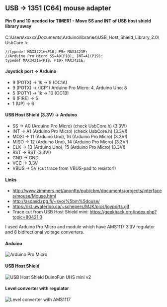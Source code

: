 ## USB -> 1351 (C64) mouse adapter

#### Pin 9 and 10 needed for TIMER1 - Move SS and INT of USB host shield library away

C:\Users\xxxxx\Documents\Arduino\libraries\USB_Host_Shield_Library_2.0\UsbCore.h:
```
//typedef MAX3421e<P10, P9> MAX3421E;
//Arduino Pro Micro SS=A0(P18), INT=A1(P19):
typedef MAX3421e<P18, P19> MAX3421E;
```

#### Joystick port -> Arduino
- 9 (POTX) -> 1k -> 9 (OC1A)
- 9 (POTX) -> (ICP1) Arduino Pro Micro: 4, Arduino Uno: 8
- 5 (POTY) -> 1k -> 10 (OC1B)
- 6 (FIRE) -> 5
- 1 (UP) -> 6

#### USB Host Shield (3.3V) -> Arduino
- SS -> A0 (Arduino Pro Micro) (check UsbCore.h) (3.3V!)
- INT -> A1 (Arduino Pro Micro) (check UsbCore.h) (3.3V!)
- MOSI -> 11 (Arduino Uno), 16 (Arduino Pro Micro) (3.3V!)
- MISO -> 12 (Arduino Uno), 14 (Arduino Pro Micro) (3.3V!)
- CLK -> 13 (Arduino Uno), 15 (Arduino Pro Micro) (3.3V!)
- RST -> RST (3.3V!)
- GND -> GND
- VCC -> 3.3V
- VBUS -> 5V (cut trace from VBUS-pad to resistor!)

#### Links
- http://www.zimmers.net/anonftp/pub/cbm/documents/projects/interfaces/mouse/Mouse.html
- http://asdasd.rpg.fi/~svo/%5bm%5douse/
- https://ist.uwaterloo.ca/~schepers/MJK/pics/joyports.gif
- Trace cut from USB Host Shield mini: https://geekhack.org/index.php?topic=80421.0

I used Arduino Pro Micro and module which have AMS1117 3.3V regulator and 8 bidirectional voltage converters.

#### Arduino
![Arduino Pro Micro](https://github.com/mcgurk/Arduino-USB-HID-RetroJoystickAdapter/raw/master/Images/Arduino_ProMicro.jpg)

#### USB Host Shield
![USB Host Shield DuinoFun UHS mini v2](https://github.com/mcgurk/Arduino-USB-HID-RetroJoystickAdapter/raw/master/Images/USB_Host_Shield_DuinoFun_UHS_mini_v2.jpg)

#### Level converter with regulator
![Level converter with AMS1117](https://raw.githubusercontent.com/mcgurk/Arduino-USB-HID-RetroJoystickAdapter/master/Images/Levelconverter_with_AMS1117.jpg)
